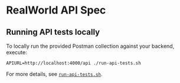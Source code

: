 # RealWorld API Spec

## Running API tests locally

To locally run the provided Postman collection against your backend, execute:

```
APIURL=http://localhost:4000/api ./run-api-tests.sh
```

For more details, see [`run-api-tests.sh`](run-api-tests.sh).